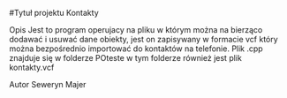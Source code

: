 #Tytuł projektu
Kontakty

Opis
Jest to program operujacy na pliku w którym można na bierząco dodawać i usuwać dane obiekty, jest on zapisywany w formacie vcf który można bezpośrednio importować do kontaktów na telefonie.
Plik .cpp znajduje się w folderze POteste w tym folderze również jest plik kontakty.vcf

Autor
Seweryn Majer
